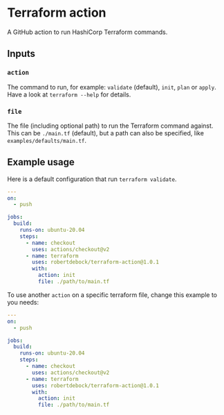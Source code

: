 # Terraform action

A GitHub action to run HashiCorp Terraform commands.

## Inputs

### `action`

The command to run, for example: `validate` (default), `init`, `plan` or `apply`. Have a look at `terraform --help` for details.

### `file`

The file (including optional path) to run the Terraform command against. This can be `./main.tf` (default), but a path can also be specified, like `examples/defaults/main.tf`.

## Example usage

Here is a default configuration that run `terraform validate`.

```yaml
---
on:
  - push

jobs:
  build:
    runs-on: ubuntu-20.04
    steps:
      - name: checkout
        uses: actions/checkout@v2
      - name: terraform
        uses: robertdebock/terraform-action@1.0.1
        with:
          action: init
          file: ./path/to/main.tf
```

To use another `action` on a specific terraform file, change this example to you needs:

```yaml
---
on:
  - push

jobs:
  build:
    runs-on: ubuntu-20.04
    steps:
      - name: checkout
        uses: actions/checkout@v2
      - name: terraform
        uses: robertdebock/terraform-action@1.0.1
        with:
          action: init
          file: ./path/to/main.tf
```
